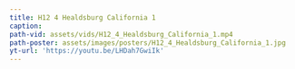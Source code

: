 ```yaml
---
title: H12 4 Healdsburg California 1
caption:
path-vid: assets/vids/H12_4_Healdsburg_California_1.mp4
path-poster: assets/images/posters/H12_4_Healdsburg_California_1.jpg
yt-url: 'https://youtu.be/LHDah7GwiIk'
---
```

